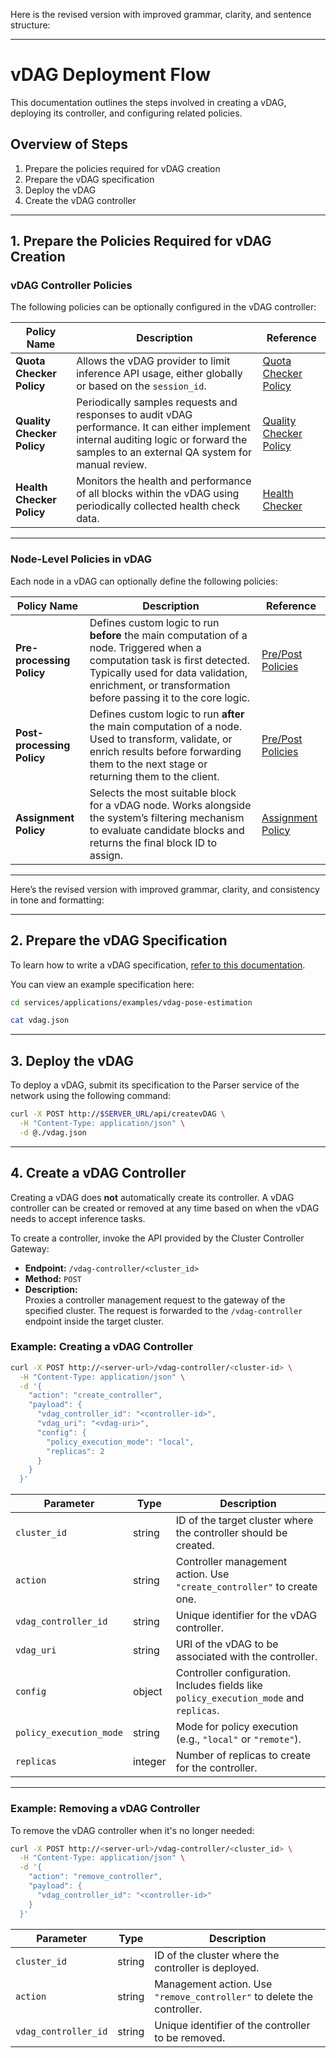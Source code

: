 Here is the revised version with improved grammar, clarity, and sentence structure:

---

# vDAG Deployment Flow

This documentation outlines the steps involved in creating a vDAG, deploying its controller, and configuring related policies.

## Overview of Steps

1. Prepare the policies required for vDAG creation  
2. Prepare the vDAG specification  
3. Deploy the vDAG  
4. Create the vDAG controller  

---

## 1. Prepare the Policies Required for vDAG Creation

### vDAG Controller Policies

The following policies can be optionally configured in the vDAG controller:

| **Policy Name**           | **Description**                                                                                                                                                                                                                      | **Reference**                                                                 |
|---------------------------|--------------------------------------------------------------------------------------------------------------------------------------------------------------------------------------------------------------------------------------|--------------------------------------------------------------------------------|
| **Quota Checker Policy**   | Allows the vDAG provider to limit inference API usage, either globally or based on the `session_id`.                                                                                                                               | [Quota Checker Policy](../vdag-controller/vdag-controller.md#quota-checker-policy) |
| **Quality Checker Policy** | Periodically samples requests and responses to audit vDAG performance. It can either implement internal auditing logic or forward the samples to an external QA system for manual review.                                           | [Quality Checker Policy](../vdag-controller/vdag-controller.md#quality-checker-policy) |
| **Health Checker Policy**  | Monitors the health and performance of all blocks within the vDAG using periodically collected health check data.                                                                                                                    | [Health Checker](../vdag-controller/vdag-controller.md#health-checker) |

---

### Node-Level Policies in vDAG

Each node in a vDAG can optionally define the following policies:

| **Policy Name**            | **Description**                                                                                                                                                                                                                                                                 | **Reference**                                                              |
|----------------------------|---------------------------------------------------------------------------------------------------------------------------------------------------------------------------------------------------------------------------------------------------------------------------------|---------------------------------------------------------------------------|
| **Pre-processing Policy**  | Defines custom logic to run **before** the main computation of a node. Triggered when a computation task is first detected. Typically used for data validation, enrichment, or transformation before passing it to the core logic.        | [Pre/Post Policies](../parser/vdag.md#pre-and-post-processing-policies)   |
| **Post-processing Policy** | Defines custom logic to run **after** the main computation of a node. Used to transform, validate, or enrich results before forwarding them to the next stage or returning them to the client.                                           | [Pre/Post Policies](../parser/vdag.md#pre-and-post-processing-policies)   |
| **Assignment Policy**      | Selects the most suitable block for a vDAG node. Works alongside the system’s filtering mechanism to evaluate candidate blocks and returns the final block ID to assign.                                                                | [Assignment Policy](../parser/vdag.md#assignment-policy)                  |

--- 

Here’s the revised version with improved grammar, clarity, and consistency in tone and formatting:

---

## 2. Prepare the vDAG Specification

To learn how to write a vDAG specification, [refer to this documentation](../parser/vdag.md).

You can view an example specification here:

```bash
cd services/applications/examples/vdag-pose-estimation

cat vdag.json
```

---

## 3. Deploy the vDAG

To deploy a vDAG, submit its specification to the Parser service of the network using the following command:

```bash
curl -X POST http://$SERVER_URL/api/createvDAG \
  -H "Content-Type: application/json" \
  -d @./vdag.json
```

---

## 4. Create a vDAG Controller

Creating a vDAG does **not** automatically create its controller. A vDAG controller can be created or removed at any time based on when the vDAG needs to accept inference tasks.

To create a controller, invoke the API provided by the Cluster Controller Gateway:

- **Endpoint:** `/vdag-controller/<cluster_id>`  
- **Method:** `POST`  
- **Description:**  
  Proxies a controller management request to the gateway of the specified cluster. The request is forwarded to the `/vdag-controller` endpoint inside the target cluster.

### Example: Creating a vDAG Controller

```bash
curl -X POST http://<server-url>/vdag-controller/<cluster-id> \
  -H "Content-Type: application/json" \
  -d '{
    "action": "create_controller",
    "payload": {
      "vdag_controller_id": "<controller-id>",
      "vdag_uri": "<vdag-uri>",
      "config": {
        "policy_execution_mode": "local",
        "replicas": 2
      }
    }
  }'
```

| Parameter                | Type     | Description                                                                 |
|--------------------------|----------|-----------------------------------------------------------------------------|
| `cluster_id`             | string   | ID of the target cluster where the controller should be created.            |
| `action`                 | string   | Controller management action. Use `"create_controller"` to create one.      |
| `vdag_controller_id`     | string   | Unique identifier for the vDAG controller.                                  |
| `vdag_uri`               | string   | URI of the vDAG to be associated with the controller.                       |
| `config`                 | object   | Controller configuration. Includes fields like `policy_execution_mode` and `replicas`. |
| `policy_execution_mode`  | string   | Mode for policy execution (e.g., `"local"` or `"remote"`).                  |
| `replicas`               | integer  | Number of replicas to create for the controller.                            |

---

### Example: Removing a vDAG Controller

To remove the vDAG controller when it's no longer needed:

```bash
curl -X POST http://<server-url>/vdag-controller/<cluster_id> \
  -H "Content-Type: application/json" \
  -d '{
    "action": "remove_controller",
    "payload": {
      "vdag_controller_id": "<controller-id>"
    }
  }'
```

| Parameter              | Type     | Description                                                                 |
|------------------------|----------|-----------------------------------------------------------------------------|
| `cluster_id`           | string   | ID of the cluster where the controller is deployed.                         |
| `action`               | string   | Management action. Use `"remove_controller"` to delete the controller.      |
| `vdag_controller_id`   | string   | Unique identifier of the controller to be removed.                          |

